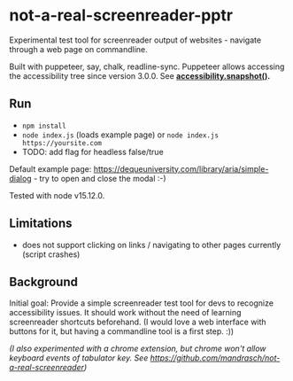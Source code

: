 # not-a-real-screenreader-pptr

Experimental test tool for screenreader output of websites - navigate through a web page on commandline. 

Built with puppeteer, say, chalk, readline-sync. Puppeteer allows accessing the accessibility tree since version 3.0.0. See **[accessibility.snapshot()](https://pptr.dev/#?product=Puppeteer&version=v9.1.1&show=api-accessibilitysnapshotoptions
).**

## Run

- `npm install`
- `node index.js` (loads example page) or `node index.js https://yoursite.com`
- TODO: add flag for headless false/true

Default example page: https://dequeuniversity.com/library/aria/simple-dialog - try to open and close the modal :-)

Tested with node v15.12.0.

## Limitations

- does not support clicking on links / navigating to other pages currently (script crashes)

## Background

Initial goal: Provide a simple screenreader test tool for devs to recognize accessibility issues. It should work without the need of learning screenreader shortcuts beforehand. (I would love a web interface with buttons for it, but having a commandline tool is a first step. :))

*(I also experimented with a chrome extension, but chrome won't allow keyboard events of tabulator key. See https://github.com/mandrasch/not-a-real-screenreader)*

